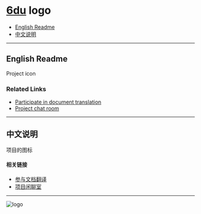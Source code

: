 # [6du](https://github.com/u6du/u6du) logo

* [English Readme](#english-readme)
* [中文说明](#中文说明)

---

## English Readme

Project icon

### Related Links

- [Participate in document translation](https://gitlocalize.com/users/i6du)
- [Project chat room](https://gitter.im/u6du/community)

---

## 中文说明

项目的图标

#### 相关链接

* [参与文档翻译](https://gitlocalize.com/users/i6du)
* [项目闲聊室](https://gitter.im/u6du/community)

---

![logo](https://raw.githubusercontent.com/u6du/logo/master/logo.svg?sanitize=true)